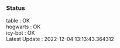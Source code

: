 ### Status


table : OK  
hogwarts : OK  
icy-bot : OK  
Latest Update : 2022-12-04 13:13:43.364312
